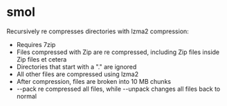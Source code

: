 # smol

Recursively re compresses directories with lzma2 compression:

* Requires 7zip
* Files compressed with Zip are re compressed, including Zip files inside Zip files et cetera
* Directories that start with a "." are ignored
* All other files are compressed using lzma2
* After compression, files are broken into 10 MB chunks
* --pack re compressed all files, while --unpack changes all files back to normal

